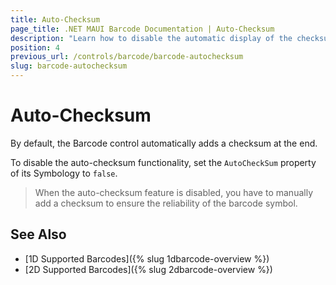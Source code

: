```yaml
---
title: Auto-Checksum
page_title: .NET MAUI Barcode Documentation | Auto-Checksum
description: "Learn how to disable the automatic display of the checksum at the end of the Telerik UI for .NET MAUI Barcode."
position: 4
previous_url: /controls/barcode/barcode-autochecksum
slug: barcode-autochecksum
---
```


# Auto-Checksum

By default, the Barcode control automatically adds a checksum at the end.

To disable the auto-checksum functionality, set the `AutoCheckSum` property of its Symbology to `false`.  

>When the auto-checksum feature is disabled, you have to manually add a checksum to ensure the reliability of the barcode symbol.

## See Also

- [1D Supported Barcodes]({% slug 1dbarcode-overview %})
- [2D Supported Barcodes]({% slug 2dbarcode-overview %})
